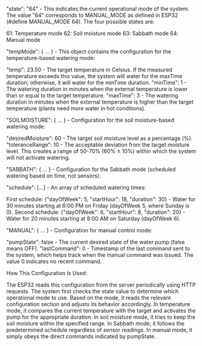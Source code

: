 "state": "64" - This indicates the current operational mode of the system. The value "64" corresponds to MANUAL_MODE as defined in ESP32 (#define MANUAL_MODE 64). The four possible states are:

61: Temperature mode
62: Soil moisture mode
63: Sabbath mode
64: Manual mode


"tempMode": { ... } - This object contains the configuration for the temperature-based watering mode:

"temp": 23.50 - The target temperature in Celsius. If the measured temperature exceeds this value, the system will water for the maxTime duration; otherwise, it will water for the minTime duration.
"minTime": 1 - The watering duration in minutes when the external temperature is lower than or equal to the target temperature.
"maxTime": 3 - The watering duration in minutes when the external temperature is higher than the target temperature (plants need more water in hot conditions).


"SOILMOISTURE": { ... } - Configuration for the soil moisture-based watering mode:

"desiredMoisture": 60 - The target soil moisture level as a percentage (%).
"toleranceRange": 10 - The acceptable deviation from the target moisture level. This creates a range of 50-70% (60% ± 10%) within which the system will not activate watering.


"SABBATH": { ... } - Configuration for the Sabbath mode (scheduled watering based on time, not sensors):

"schedule": [...] - An array of scheduled watering times:

First schedule: {"dayOfWeek": 5, "startHour": 18, "duration": 30} - Water for 30 minutes starting at 6:00 PM on Friday (dayOfWeek 5, where Sunday is 0).
Second schedule: {"dayOfWeek": 6, "startHour": 8, "duration": 20} - Water for 20 minutes starting at 8:00 AM on Saturday (dayOfWeek 6).




"MANUAL": { ... } - Configuration for manual control mode:

"pumpState": false - The current desired state of the water pump (false means OFF).
"lastCommand": 0 - Timestamp of the last command sent to the system, which helps track when the manual command was issued. The value 0 indicates no recent command.



How This Configuration Is Used:

The ESP32 reads this configuration from the server periodically using HTTP requests.
The system first checks the state value to determine which operational mode to use.
Based on the mode, it reads the relevant configuration section and adjusts its behavior accordingly.
In temperature mode, it compares the current temperature with the target and activates the pump for the appropriate duration.
In soil moisture mode, it tries to keep the soil moisture within the specified range.
In Sabbath mode, it follows the predetermined schedule regardless of sensor readings.
In manual mode, it simply obeys the direct commands indicated by pumpState.
